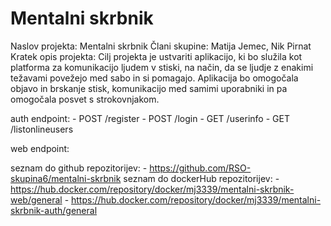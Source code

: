 # Mentalni skrbnik
Naslov projekta: Mentalni skrbnik
Člani skupine: Matija Jemec, Nik Pirnat
Kratek opis projekta:
    Cilj projekta je ustvariti aplikacijo, ki bo služila kot platforma za komunikacijo ljudem v stiski, na način, da se
    ljudje z enakimi težavami povežejo med sabo in si pomagajo. Aplikacija bo omogočala objavo in brskanje stisk,
    komunikacijo med samimi uporabniki in pa omogočala posvet s strokovnjakom.

auth endpoint:
    - POST /register
    - POST /login
    - GET /userinfo
    - GET /listonlineusers

web endpoint:


seznam do github repozitorijev:
    - https://github.com/RSO-skupina6/mentalni-skrbnik
seznam do dockerHub repozitorijev:
    - https://hub.docker.com/repository/docker/mj3339/mentalni-skrbnik-web/general
    - https://hub.docker.com/repository/docker/mj3339/mentalni-skrbnik-auth/general
